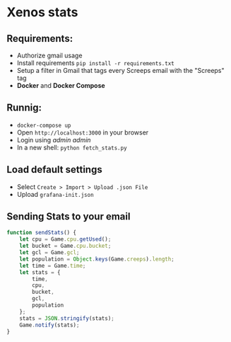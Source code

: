 # Xenos stats

## Requirements:

- Authorize gmail usage
- Install requirements `pip install -r requirements.txt`
- Setup a filter in Gmail that tags every Screeps email with the "Screeps" tag
- __Docker__ and __Docker Compose__

## Runnig:

- `docker-compose up`
- Open `http://localhost:3000` in your browser
- Login using _admin admin_
- In a new shell: `python fetch_stats.py`

## Load default settings

- Select `Create > Import > Upload .json File`
- Upload `grafana-init.json`

## Sending Stats to your email

```js
function sendStats() {
    let cpu = Game.cpu.getUsed();
    let bucket = Game.cpu.bucket;
    let gcl = Game.gcl;
    let population = Object.keys(Game.creeps).length;
    let time = Game.time;
    let stats = {
        time,
        cpu,
        bucket,
        gcl,
        population
    };
    stats = JSON.stringify(stats);
    Game.notify(stats);
}
```
